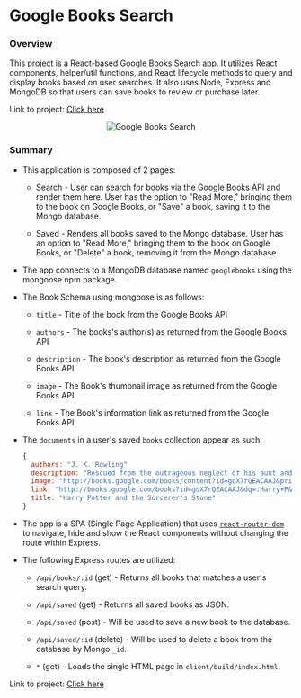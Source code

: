 # Google Books Search

### Overview

This project is a React-based Google Books Search app. It utilizes React components, helper/util functions, and React lifecycle methods to query and display books based on user searches. It also uses Node, Express and MongoDB so that users can save books to review or purchase later.

Link to project: <a href="https://stark-falls-12658.herokuapp.com/" target="_blank">Click here</a>

<div align="center">
  <img src="./screenshots/books-demo.gif" alt="Google Books Search">
</div>

### Summary

* This application is composed of 2 pages:

  * Search - User can search for books via the Google Books API and render them here. User has the option to "Read More," bringing them to the book on Google Books, or "Save" a book, saving it to the Mongo database.

  * Saved - Renders all books saved to the Mongo database. User has an option to "Read More," bringing them to the book on Google Books, or "Delete" a book, removing it from the Mongo database.


* The app connects to a MongoDB database named `googlebooks` using the mongoose npm package.

* The Book Schema using mongoose is as follows:

  * `title` - Title of the book from the Google Books API

  * `authors` - The books's author(s) as returned from the Google Books API

  * `description` - The book's description as returned from the Google Books API

  * `image` - The Book's thumbnail image as returned from the Google Books API

  * `link` - The Book's information link as returned from the Google Books API

* The `documents` in a user's saved `books` collection appear as such:

    ```js
    {
      authors: "J. K. Rowling"
      description: "Rescued from the outrageous neglect of his aunt and uncle, a young boy with a great destiny proves his worth while attending Hogwarts School for Witchcraft and Wizardry."
      image: "http://books.google.com/books/content?id=gqX7rQEACAAJ&printsec=frontcover&img=1&zoom=1&source=gbs_api"
      link: "http://books.google.com/books?id=gqX7rQEACAAJ&dq=:Harry+P&hl=&source=gbs_api"
      title: "Harry Potter and the Sorcerer's Stone"
    }
    ```

* The app is a SPA (Single Page Application) that uses [`react-router-dom`](https://github.com/reactjs/react-router) to navigate, hide and show the React components without changing the route within Express.



* The following Express routes are utilized:

  * `/api/books/:id` (get) - Returns all books that matches a user's search query.

  * `/api/saved` (get) - Returns all saved books as JSON.

  * `/api/saved` (post) - Will be used to save a new book to the database.

  * `/api/saved/:id` (delete) - Will be used to delete a book from the database by Mongo `_id`.

  * `*` (get) - Loads the single HTML page in `client/build/index.html`. 

Link to project: <a href="https://stark-falls-12658.herokuapp.com/" target="_blank">Click here</a>